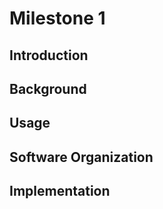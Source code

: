 # Milestone 1

## Introduction


## Background


## Usage


## Software Organization


## Implementation


